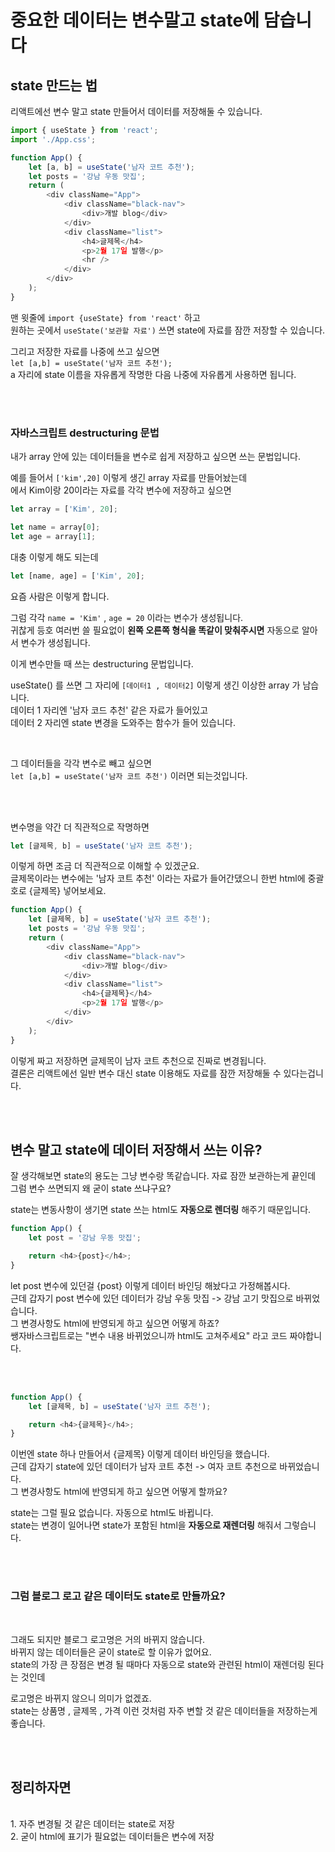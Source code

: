 # 중요한 데이터는 변수말고 state에 담습니다

## state 만드는 법

리액트에선 변수 말고 state 만들어서 데이터를 저장해둘 수 있습니다. <br>

```js
import { useState } from 'react';
import './App.css';

function App() {
    let [a, b] = useState('남자 코트 추천');
    let posts = '강남 우동 맛집';
    return (
        <div className="App">
            <div className="black-nav">
                <div>개발 blog</div>
            </div>
            <div className="list">
                <h4>글제목</h4>
                <p>2월 17일 발행</p>
                <hr />
            </div>
        </div>
    );
}
```

맨 윗줄에 `import {useState} from 'react'` 하고 <br>
원하는 곳에서 `useState('보관할 자료')` 쓰면 state에 자료를 잠깐 저장할 수 있습니다. <br>

그리고 저장한 자료를 나중에 쓰고 싶으면 <br>
`let [a,b] = useState('남자 코트 추천');` <br>
a 자리에 state 이름을 자유롭게 작명한 다음 나중에 자유롭게 사용하면 됩니다.

<br><br>

### 자바스크립트 destructuring 문법

내가 array 안에 있는 데이터들을 변수로 쉽게 저장하고 싶으면 쓰는 문법입니다. <br>

예를 들어서 `['kim',20]` 이렇게 생긴 array 자료를 만들어놨는데 <br>
에서 Kim이랑 20이라는 자료를 각각 변수에 저장하고 싶으면

```js
let array = ['Kim', 20];

let name = array[0];
let age = array[1];
```

대충 이렇게 해도 되는데

```js
let [name, age] = ['Kim', 20];
```

요즘 사람은 이렇게 합니다. <br>

그럼 각각 `name = 'Kim'` , `age = 20` 이라는 변수가 생성됩니다. <br>
귀찮게 등호 여러번 쓸 필요없이 **왼쪽 오른쪽 형식을 똑같이 맞춰주시면** 자동으로 알아서 변수가 생성됩니다. <br>

이게 변수만들 때 쓰는 destructuring 문법입니다. <br>

useState() 를 쓰면 그 자리에 `[데이터1 , 데이터2]` 이렇게 생긴 이상한 array 가 남습니다. <br>
데이터 1 자리엔 '남자 코드 추천' 같은 자료가 들어있고 <br>
데이터 2 자리엔 state 변경을 도와주는 함수가 들어 있습니다. <br>

<br>

그 데이터들을 각각 변수로 빼고 싶으면 <br>
`let [a,b] = useState('남자 코트 추천')` 이러면 되는것입니다.

<br><br>

변수명을 약간 더 직관적으로 작명하면 <br>

```js
let [글제목, b] = useState('남자 코트 추천');
```

이렇게 하면 조금 더 직관적으로 이해할 수 있겠군요. <br>
글제목이라는 변수에는 '남자 코트 추천' 이라는 자료가 들어간댔으니 한번 html에 중괄호로 {글제목} 넣어보세요.

```js
function App() {
    let [글제목, b] = useState('남자 코트 추천');
    let posts = '강남 우동 맛집';
    return (
        <div className="App">
            <div className="black-nav">
                <div>개발 blog</div>
            </div>
            <div className="list">
                <h4>{글제목}</h4>
                <p>2월 17일 발행</p>
            </div>
        </div>
    );
}
```

이렇게 짜고 저장하면 글제목이 남자 코트 추천으로 진짜로 변경됩니다. <br>
결론은 리액트에선 일반 변수 대신 state 이용해도 자료를 잠깐 저장해둘 수 있다는겁니다.

<br><br>

## 변수 말고 state에 데이터 저장해서 쓰는 이유?

잘 생각해보면 state의 용도는 그냥 변수랑 똑같습니다. 자료 잠깐 보관하는게 끝인데 <br>
그럼 변수 쓰면되지 왜 굳이 state 쓰냐구요? <br>

state는 변동사항이 생기면 state 쓰는 html도 **자동으로 렌더링** 해주기 때문입니다.

```js
function App() {
    let post = '강남 우동 맛집';

    return <h4>{post}</h4>;
}
```

let post 변수에 있던걸 {post} 이렇게 데이터 바인딩 해놨다고 가정해봅시다. <br>
근데 갑자기 post 변수에 있던 데이터가 강남 우동 맛집 -> 강남 고기 맛집으로 바뀌었습니다. <br>
그 변경사항도 html에 반영되게 하고 싶으면 어떻게 하죠? <br>
쌩자바스크립트로는 "변수 내용 바뀌었으니까 html도 고쳐주세요" 라고 코드 짜야합니다.

<br><br>

```js
function App() {
    let [글제목, b] = useState('남자 코트 추천');

    return <h4>{글제목}</h4>;
}
```

이번엔 state 하나 만들어서 {글제목} 이렇게 데이터 바인딩을 했습니다. <br>
근데 갑자기 state에 있던 데이터가 남자 코트 추천 -> 여자 코트 추천으로 바뀌었습니다. <br>
그 변경사항도 html에 반영되게 하고 싶으면 어떻게 할까요? <br>

state는 그럴 필요 없습니다. 자동으로 html도 바뀝니다. <br>
state는 변경이 일어나면 state가 포함된 html을 **자동으로 재렌더링** 해줘서 그렇습니다.

<br><br>

### 그럼 블로그 로고 같은 데이터도 state로 만들까요?

<br>

그래도 되지만 블로그 로고명은 거의 바뀌지 않습니다. <br>
바뀌지 않는 데이터들은 굳이 state로 할 이유가 없어요. <br>
state의 가장 큰 장점은 변경 될 때마다 자동으로 state와 관련된 html이 재렌더링 된다는 것인데 <br>

로고명은 바뀌지 않으니 의미가 없겠죠. <br>
state는 상품명 , 글제목 , 가격 이런 것처럼 자주 변할 것 같은 데이터들을 저장하는게 좋습니다.

<br><br>

## 정리하자면

<br>
1. 자주 변경될 것 같은 데이터는 state로 저장 <br>
2. 굳이 html에 표기가 필요없는 데이터들은 변수에 저장
